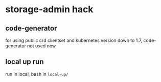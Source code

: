# storage-admin hack


## code-generator

for using public crd clientset and kubernetes version down to 1.7, code-generator not used now

<!-- ### clientset -->

<!-- package `pkg/client/clientset_generated`  is generated by client-gen with custom arguments. -->

<!-- This package has the automatically generated clientset for storage admin meta crd object operation. -->

<!-- generator see `k8s.io/code-generator/cmd/client-gen` or `k8s.io/kubernetes/staging/src/k8s.io/code-generator/cmd/client-gen`, doc in README.md and build main.go -->

<!-- help document: -->
<!-- https://github.com/kubernetes/community/blob/master/contributors/devel/generating-clientset.md -->

<!-- generate command see `code-generator/client-gen.sh` -->


<!-- ### deepcopy -->

<!-- file `pkg/apis/crdmeta/v1/deepcopy_generated.go`  is generated by deepcopy-gen. -->

<!-- generator code see `k8s.io/code-generator/cmd/deepcopy-gen` or `k8s.io/kubernetes/staging/src/k8s.io/code-generator/cmd/deepcopy-gen`. -->

<!-- if have built kubernetes in local, execute file is `${GOPATH}/src/k8s.io/kubernetes/_output/bin/deepcopy-gen` -->

<!-- generate command see `code-generator/deepcopy-gen.sh` -->



## local up run

run in local, bash in `local-up/`
